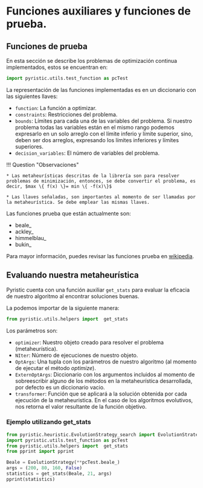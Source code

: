 # Funciones auxiliares y funciones de prueba.

## Funciones de prueba
En esta sección se describe los problemas de optimización continua implementados, estos se encuentran en:

```python
import pyristic.utils.test_function as pcTest
```

La representación de las funciones implementadas es en un diccionario con las siguientes llaves:

* `function`: La función a optimizar.
* `constraints`: Restricciones del problema.
* `bounds`: Límites para cada una de las variables del problema. Si nuestro problema todas las variables están en el mismo rango podemos expresarlo en un solo arreglo con el límite inferio y límite superior, sino, deben ser dos arreglos, expresando los límites inferiores y límites superiores.
* `decision_variables`: El número de variables del problema. 

!!! Question "Observaciones"
    
    * Las metaheurísticas descritas de la librería son para resolver problemas de minimización, entonces, se debe convertir el problema, es decir, $max \{ f(x) \}= min \{ -f(x)\}$ 

    * Las llaves señaladas, son importantes al momento de ser llamadas por la metaheurística. Se debe emplear las mismas llaves.

Las funciones prueba que están actualmente son: 

* beale_
* ackley_
* himmelblau_
* bukin_

Para mayor información, puedes revisar las funciones prueba en [wikipedia](https://en.wikipedia.org/wiki/Test_functions_for_optimization).

## Evaluando nuestra metaheurística
Pyristic cuenta con una función auxiliar `get_stats` para evaluar la eficacia de nuestro algoritmo al encontrar soluciones buenas. 

La podemos importar de la siguiente manera:
 
```python
from pyristic.utils.helpers import  get_stats
```

Los parámetros son:

* `optimizer`: Nuestro objeto creado para resolver el problema (metaheurística).
* `NIter`: Número de ejecuciones de nuestro objeto.
* `OptArgs`: Una tupla con los parámetros de nuestro algoritmo (al momento de ejecutar el método *optimize*).
* `ExternOptArgs`: Diccionario con los argumentos incluidos al momento de sobreescribir alguno de los métodos en la metaheurística desarrollada, por defecto es un diccionario vacio.
* `transformer`: Función que se aplicará a la solución obtenida por cada ejecución de la metaheuristica. En el caso de los algoritmos evolutivos, nos retorna el valor resultante de la función objetivo.

### Ejemplo utilizando get_stats

```python
from pyristic.heuristic.EvolutionStrategy_search import EvolutionStrategy
import pyristic.utils.test_function as pcTest
from pyristic.utils.helpers import  get_stats
from pprint import pprint

Beale = EvolutionStrategy(**pcTest.beale_)
args = (200, 80, 160, False)
statistics = get_stats(Beale, 21, args)
pprint(statistics)
```